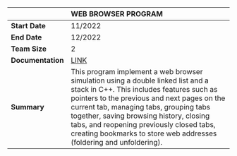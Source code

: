 || WEB BROWSER PROGRAM|
| :---------------- | :--------|
| **Start Date**    | 11/2022|
| **End Date**      |12/2022|
| **Team Size**     |2|
| **Documentation**|[LINK](https://drive.google.com/file/d/1zBja2qe7Yb3JW0WLjJjqOMmbtDx_AJcu/view?usp=sharing)|
| **Summary**       | This program implement a web browser simulation using a double linked list and a stack in C++. This includes features such as pointers to the previous and next pages on the current tab, managing tabs, grouping tabs together, saving browsing history, closing tabs, and reopening previously closed tabs, creating bookmarks to store web addresses (foldering and unfoldering). |

